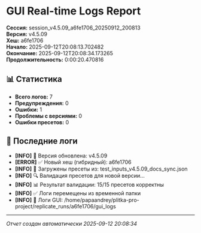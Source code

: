 # GUI Real-time Logs Report

**Сессия:** session_v4.5.09_a6fe1706_20250912_200813  
**Версия:** v4.5.09  
**Хеш:** a6fe1706  
**Начало:** 2025-09-12T20:08:13.702482  
**Окончание:** 2025-09-12T20:08:34.173265  
**Продолжительность:** 0:00:20.470816  

## 📊 Статистика

- **Всего логов:** 7
- **Предупреждения:** 0
- **Ошибки:** 1
- **Проблемы с версиями:** 0
- **Ошибки пресетов:** 0

## 📝 Последние логи

- **[INFO]** 🔄 Версия обновлена: v4.5.09
- **[ERROR]** ✅ Новый хеш (гибридный): a6fe1706
- **[INFO]** 📁 Загружены пресеты из: test_inputs_v4.5.09_docs_sync.json
- **[INFO]** 🔍 Валидация пресетов для новой версии...
- **[INFO]** 📊 Результат валидации: 15/15 пресетов корректны
- **[INFO]** ✅ Логи перемещены из временной папки
- **[INFO]** 📁 Логи GUI: /home/papaandrey/plitka-pro-project/replicate_runs/a6fe1706/gui_logs

---
*Отчет создан автоматически 2025-09-12 20:08:34*